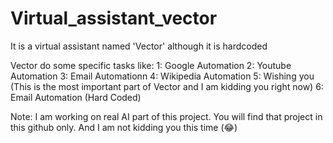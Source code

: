 # Virtual_assistant_vector
It is a virtual assistant named 'Vector' although it is hardcoded

Vector do some specific tasks like:
1: Google Automation
2: Youtube Automation
3: Email Automationn
4: Wikipedia Automation
5: Wishing you (This is the most important part of Vector and I am kidding you right now)
6: Email Automation (Hard Coded)

Note: I am working on real AI part of this project. You will find that project in this github only. And I am not kidding you this time (😂)

